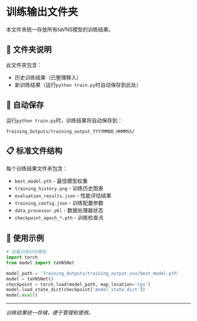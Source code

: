 # 训练输出文件夹

本文件夹统一存放所有taVNS模型的训练结果。

## 📁 文件夹说明

此文件夹包含：
- 历史训练结果（已整理移入）
- 新训练结果（运行`python train.py`时自动保存到此处）

## 🎯 自动保存

运行`python train.py`时，训练结果将自动保存到：
```
Training_Outputs/training_output_YYYYMMDD_HHMMSS/
```

## 📋 标准文件结构

每个训练结果文件夹包含：
- `best_model.pth` - 最佳模型权重
- `training_history.png` - 训练历史图表
- `evaluation_results.json` - 性能评估结果
- `training_config.json` - 训练配置参数
- `data_processor.pkl` - 数据处理器状态
- `checkpoint_epoch_*.pth` - 训练检查点

## 🚀 使用示例

```python
# 加载训练好的模型
import torch
from model import taVNSNet

model_path = 'Training_Outputs/training_output_xxx/best_model.pth'
model = taVNSNet()
checkpoint = torch.load(model_path, map_location='cpu')
model.load_state_dict(checkpoint['model_state_dict'])
model.eval()
```

---

*训练结果统一存储，便于管理和使用。* 